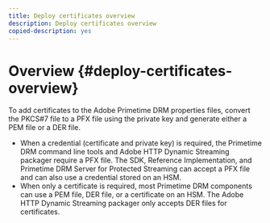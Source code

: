 ```yaml
---
title: Deploy certificates overview
description: Deploy certificates overview
copied-description: yes
---
```


# Overview {#deploy-certificates-overview}

To add certificates to the Adobe Primetime DRM properties files, convert the PKCS#7 file to a PFX file using the private key and generate either a PEM file or a DER file.

* When a credential (certificate and private key) is required, the Primetime DRM command line tools and Adobe HTTP Dynamic Streaming packager require a PFX file. The SDK, Reference Implementation, and Primetime DRM Server for Protected Streaming can accept a PFX file and can also use a credential stored on an HSM. 
* When only a certificate is required, most Primetime DRM components can use a PEM file, DER file, or a certificate on an HSM. The Adobe HTTP Dynamic Streaming packager only accepts DER files for certificates.